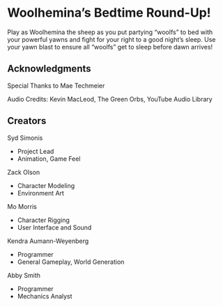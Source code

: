 # Woolhemina’s Bedtime Round-Up!
Play as Woolhemina the sheep as you put partying “woolfs” to bed with your powerful yawns and fight for your right to a good night’s sleep. Use your yawn blast to ensure all “woolfs” get to sleep before dawn arrives!

## Acknowledgments 
Special Thanks to Mae Techmeier

Audio Credits: Kevin MacLeod, The Green Orbs, YouTube Audio Library

## Creators
Syd Simonis

- Project Lead
- Animation, Game Feel

Zack Olson

- Character Modeling
- Environment Art

Mo Morris

- Character Rigging
- User Interface and Sound

Kendra Aumann-Weyenberg

- Programmer
- General Gameplay, World Generation

Abby Smith

- Programmer
- Mechanics Analyst
